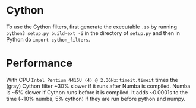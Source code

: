 # Cython
To use the Cython filters, first generate the executable `.so` by running `python3 setup.py build-ext -i` in the directory of `setup.py` and then in Python do `import cython_filters`.

# Performance
With CPU `Intel Pentium 4415U (4) @ 2.3GHz`:  `timeit.timeit` times the (gray) Cython filter ~30% slower if it runs after Numba is compiled. Numba is ~5% slower if Cython runs before it is compiled.
It adds ~0.0001s to the time (~10% numba, 5% cython) if they are run before python and numpy.
